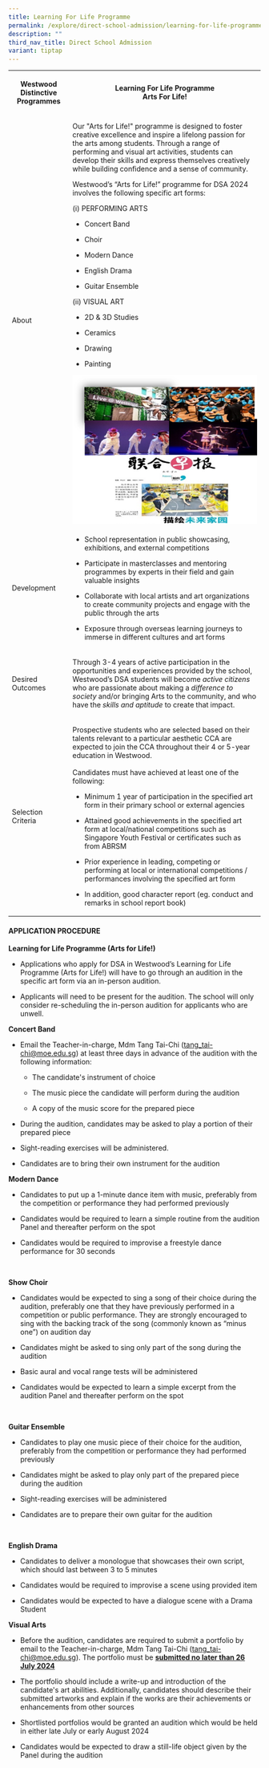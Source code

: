 ```yaml
---
title: Learning For Life Programme
permalink: /explore/direct-school-admission/learning-for-life-programme/
description: ""
third_nav_title: Direct School Admission
variant: tiptap
---
```

<p></p>
<table style="minWidth: 50px">
<colgroup>
<col>
<col>
</colgroup>
<tbody>
<tr>
<th rowspan="1" colspan="1">
<p>Westwood Distinctive Programmes</p>
</th>
<th rowspan="1" colspan="1">
<p>Learning For Life Programme
<br>Arts For Life!
<br>
</p>
</th>
</tr>
<tr>
<td rowspan="1" colspan="1">
<p>About</p>
</td>
<td rowspan="1" colspan="1">
<p>Our "Arts for Life!" programme is designed to foster creative excellence
and inspire a lifelong passion for the arts among students. Through a range
of performing and visual art activities, students can develop their skills
and express themselves creatively while building confidence and a sense
of community.</p>
<p></p>
<p>Westwood’s “Arts for Life!” programme for DSA 2024 involves the following
specific art forms:</p>
<p>(i) PERFORMING ARTS</p>
<ul>
<li>
<p>Concert Band</p>
</li>
<li>
<p>Choir</p>
</li>
<li>
<p>Modern Dance</p>
</li>
<li>
<p>English Drama</p>
</li>
<li>
<p>Guitar Ensemble</p>
</li>
</ul>
<p></p>
<p>(ii) VISUAL ART</p>
<ul>
<li>
<p>2D &amp; 3D Studies</p>
</li>
<li>
<p>Ceramics</p>
</li>
<li>
<p>Drawing</p>
</li>
<li>
<p>Painting
<br>
</p>
</li>
</ul>
<div class="isomer-image-wrapper">
<img style="width: 100%" height="auto" width="100%" src="/images/dsa%20llp3.png">
</div>
</td>
</tr>
<tr>
<td rowspan="1" colspan="1">
<p>Development</p>
</td>
<td rowspan="1" colspan="1">
<ul data-tight="true" class="tight">
<li>
<p>School representation in public showcasing, exhibitions, and external
competitions</p>
</li>
<li>
<p>Participate in masterclasses and mentoring programmes by experts in their
field and gain valuable insights</p>
</li>
<li>
<p>Collaborate with local artists and art organizations to create community
projects and engage with the public through the arts</p>
</li>
<li>
<p>Exposure through overseas learning journeys to immerse in different cultures
and art forms</p>
</li>
</ul>
</td>
</tr>
<tr>
<td rowspan="1" colspan="1">
<p>Desired Outcomes</p>
</td>
<td rowspan="1" colspan="1">
<p>Through 3-4 years of active participation in the opportunities and experiences
provided by the school, Westwood’s DSA students will become <em>active citizens</em> who
are passionate about making a <em>difference to society</em> and/or bringing
Arts to the community, and who have the <em>skills and aptitude </em>to
create that impact.</p>
</td>
</tr>
<tr>
<td rowspan="1" colspan="1">
<p>Selection Criteria</p>
</td>
<td rowspan="1" colspan="1">
<p>Prospective students who are selected based on their talents relevant
to a particular aesthetic CCA are expected to join the CCA throughout their
4 or 5-year education in Westwood.
<br>
<br>Candidates must have achieved at least one of the following:</p>
<ul>
<li>
<p>Minimum 1 year of participation in the specified art form in their primary
school or external agencies</p>
</li>
<li>
<p>Attained good achievements in the specified art form at local/national
competitions such as Singapore Youth Festival or certificates such as from
ABRSM</p>
</li>
<li>
<p>Prior experience in leading, competing or performing at local or international
competitions / performances involving the specified art form</p>
</li>
<li>
<p>In addition, good character report (eg. conduct and remarks in school
report book)</p>
</li>
</ul>
</td>
</tr>
</tbody>
</table>
<p></p>
<h4><strong>APPLICATION PROCEDURE</strong></h4>
<p><strong>Learning for Life Programme (Arts for Life!)</strong>
</p>
<ul>
<li>
<p>Applications who apply for DSA in Westwood’s Learning for Life Programme
(Arts for Life!) will have to go through an audition in the specific art
form via an in-person audition.</p>
</li>
<li>
<p>Applicants will need to be present for the audition. The school will only
consider re-scheduling the in-person audition for applicants who are unwell.</p>
</li>
</ul>
<p></p>
<p><strong>Concert Band</strong>
</p>
<ul>
<li>
<p>Email the Teacher-in-charge, Mdm Tang Tai-Chi (<a href="mailto:tang_tai-chi@moe.edu.sg" rel="noopener noreferrer nofollow" target="_blank">tang_tai-chi@moe.edu.sg</a>) at least
three days in advance of the audition with the following information:</p>
<ul>
<li>
<p>The candidate's instrument of choice</p>
</li>
<li>
<p>The music piece the candidate will perform during the audition</p>
</li>
<li>
<p>A copy of the music score for the prepared piece</p>
</li>
</ul>
</li>
<li>
<p>During the audition, candidates may be asked to play a portion of their
prepared piece</p>
</li>
<li>
<p>Sight-reading exercises will be administered.</p>
</li>
<li>
<p>Candidates are to bring their own instrument for the audition</p>
</li>
</ul>
<p></p>
<p><strong>Modern Dance</strong>
</p>
<ul>
<li>
<p>Candidates to put up a 1-minute dance item with music, preferably from
the competition or performance they had performed previously</p>
</li>
<li>
<p>Candidates would be required to learn a simple routine from the audition
Panel and thereafter perform on the spot</p>
</li>
<li>
<p>Candidates would be required to improvise a freestyle dance performance
for 30 seconds</p>
</li>
</ul>
<p><strong>&nbsp;</strong>
</p>
<p><strong>Show Choir</strong>
</p>
<ul>
<li>
<p>Candidates would be expected to sing a song of their choice during the
audition, preferably one that they have previously performed in a competition
or public performance. They are strongly encouraged to sing with the backing
track of the song (commonly known as “minus one”) on audition day</p>
</li>
<li>
<p>Candidates might be asked to sing only part of the song during the audition</p>
</li>
<li>
<p>Basic aural and vocal range tests will be administered</p>
</li>
<li>
<p>Candidates would be expected to learn a simple excerpt from the audition
Panel and thereafter perform on the spot</p>
</li>
</ul>
<p><strong>&nbsp;</strong>
</p>
<p><strong>Guitar Ensemble</strong>
</p>
<ul>
<li>
<p>Candidates to play one music piece of their choice for the audition, preferably
from the competition or performance they had performed previously</p>
</li>
<li>
<p>Candidates might be asked to play only part of the prepared piece during
the audition</p>
</li>
<li>
<p>Sight-reading exercises will be administered</p>
</li>
<li>
<p>Candidates are to prepare their own guitar for the audition</p>
</li>
</ul>
<p><strong>&nbsp;</strong>
</p>
<p><strong>English Drama</strong>
</p>
<ul>
<li>
<p>Candidates to deliver a monologue that showcases their own script, which
should last between 3 to 5 minutes</p>
</li>
<li>
<p>Candidates would be required to improvise a scene using provided item</p>
</li>
<li>
<p>Candidates would be expected to have a dialogue scene with a Drama Student<strong><br></strong>
</p>
</li>
</ul>
<p><strong>Visual Arts</strong>
</p>
<ul>
<li>
<p>Before the audition, candidates are required to submit a portfolio by
email to the Teacher-in-charge, Mdm Tang Tai-Chi (<a href="mailto:tang_tai-chi@moe.edu.sg" rel="noopener noreferrer nofollow" target="_blank">tang_tai-chi@moe.edu.sg</a>). The
portfolio must be <strong><u>submitted no later than 26 July 2024</u></strong>
</p>
</li>
<li>
<p>The portfolio should include a write-up and introduction of the candidate's
art abilities. Additionally, candidates should describe their submitted
artworks and explain if the works are their achievements or enhancements
from other sources</p>
</li>
<li>
<p>Shortlisted portfolios would be granted an audition which would be held
in either late July or early August 2024</p>
</li>
<li>
<p>Candidates would be expected to draw a still-life object given by the
Panel during the audition</p>
</li>
</ul>
<p></p>